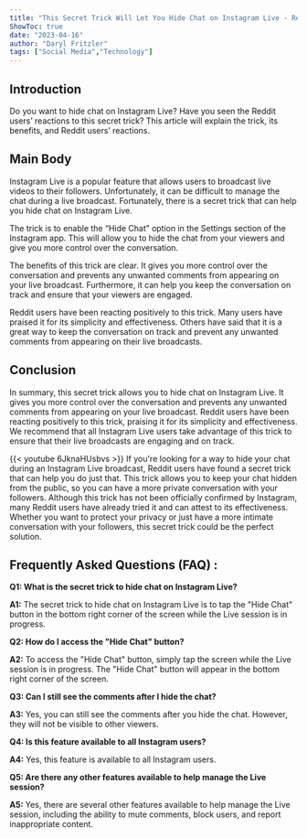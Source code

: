```yaml
---
title: "This Secret Trick Will Let You Hide Chat on Instagram Live - Reddit Users Can't Believe It!"
ShowToc: true 
date: "2023-04-16"
author: "Daryl Fritzler" 
tags: ["Social Media","Technology"]
---
```

## Introduction

Do you want to hide chat on Instagram Live? Have you seen the Reddit users’ reactions to this secret trick? This article will explain the trick, its benefits, and Reddit users’ reactions.

## Main Body

Instagram Live is a popular feature that allows users to broadcast live videos to their followers. Unfortunately, it can be difficult to manage the chat during a live broadcast. Fortunately, there is a secret trick that can help you hide chat on Instagram Live.

The trick is to enable the “Hide Chat” option in the Settings section of the Instagram app. This will allow you to hide the chat from your viewers and give you more control over the conversation.

The benefits of this trick are clear. It gives you more control over the conversation and prevents any unwanted comments from appearing on your live broadcast. Furthermore, it can help you keep the conversation on track and ensure that your viewers are engaged.

Reddit users have been reacting positively to this trick. Many users have praised it for its simplicity and effectiveness. Others have said that it is a great way to keep the conversation on track and prevent any unwanted comments from appearing on their live broadcasts.

## Conclusion

In summary, this secret trick allows you to hide chat on Instagram Live. It gives you more control over the conversation and prevents any unwanted comments from appearing on your live broadcast. Reddit users have been reacting positively to this trick, praising it for its simplicity and effectiveness. We recommend that all Instagram Live users take advantage of this trick to ensure that their live broadcasts are engaging and on track.

{{< youtube 6JknaHUsbvs >}} 
If you're looking for a way to hide your chat during an Instagram Live broadcast, Reddit users have found a secret trick that can help you do just that. This trick allows you to keep your chat hidden from the public, so you can have a more private conversation with your followers. Although this trick has not been officially confirmed by Instagram, many Reddit users have already tried it and can attest to its effectiveness. Whether you want to protect your privacy or just have a more intimate conversation with your followers, this secret trick could be the perfect solution.

## Frequently Asked Questions (FAQ) :
**Q1: What is the secret trick to hide chat on Instagram Live?**

**A1:** The secret trick to hide chat on Instagram Live is to tap the "Hide Chat" button in the bottom right corner of the screen while the Live session is in progress.

**Q2: How do I access the "Hide Chat" button?**

**A2:** To access the "Hide Chat" button, simply tap the screen while the Live session is in progress. The "Hide Chat" button will appear in the bottom right corner of the screen.

**Q3: Can I still see the comments after I hide the chat?**

**A3:** Yes, you can still see the comments after you hide the chat. However, they will not be visible to other viewers.

**Q4: Is this feature available to all Instagram users?**

**A4:** Yes, this feature is available to all Instagram users.

**Q5: Are there any other features available to help manage the Live session?**

**A5:** Yes, there are several other features available to help manage the Live session, including the ability to mute comments, block users, and report inappropriate content.


